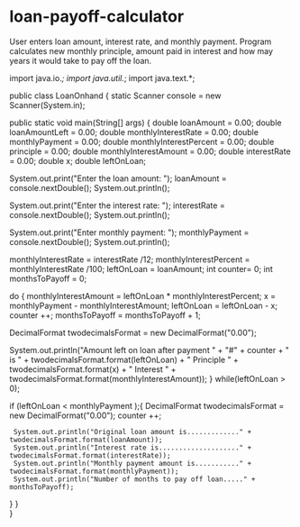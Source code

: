 # loan-payoff-calculator
User enters loan amount, interest rate, and monthly payment. Program calculates new monthly principle, amount paid in interest and how may years it would take to pay off the loan.

import java.io.*;
import java.util.*;
import java.text.*;

public class LoanOnhand
{
static Scanner console = new Scanner(System.in);

public static void main(String[] args) 
{
  double loanAmount = 0.00;
  double loanAmountLeft = 0.00;
  double monthlyInterestRate = 0.00;
  double monthlyPayment = 0.00;
  double monthlyInterestPercent = 0.00;
  double principle = 0.00;
  double monthlyInterestAmount = 0.00;
  double interestRate = 0.00;
  double x; 
  double leftOnLoan;
                                                                       
System.out.print("Enter the loan amount: ");
loanAmount = console.nextDouble();
System.out.println();

System.out.print("Enter the interest rate: ");
interestRate = console.nextDouble();
System.out.println();

System.out.print("Enter monthly payment: ");
monthlyPayment = console.nextDouble();
System.out.println();

monthlyInterestRate = interestRate /12;
monthlyInterestPercent = monthlyInterestRate /100;
leftOnLoan = loanAmount;
int counter= 0;
int monthsToPayoff = 0;

do 
 {
monthlyInterestAmount = leftOnLoan * monthlyInterestPercent;
x = monthlyPayment - monthlyInterestAmount;
leftOnLoan = leftOnLoan - x;
counter ++;
monthsToPayoff = monthsToPayoff + 1;

DecimalFormat twodecimalsFormat = new DecimalFormat("0.00");

 System.out.println("Amount left on loan after payment " + "#" + counter + " is  " + twodecimalsFormat.format(leftOnLoan) +  " Principle  " + twodecimalsFormat.format(x) + " Interest  " + twodecimalsFormat.format(monthlyInterestAmount));
}
while(leftOnLoan > 0);
 
   if (leftOnLoan  < monthlyPayment );{
   DecimalFormat twodecimalsFormat = new DecimalFormat("0.00");
   counter ++;

     System.out.println("Original loan amount is............." + twodecimalsFormat.format(loanAmount));
     System.out.println("Interest rate is...................." + twodecimalsFormat.format(interestRate));
     System.out.println("Monthly payment amount is..........." + twodecimalsFormat.format(monthlyPayment));
     System.out.println("Number of months to pay off loan....." + monthsToPayoff);
        
   }
  }                
}
